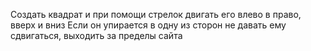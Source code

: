 Создать квадрат и при помощи стрелок двигать его влево в право, вверх и вниз
Если он упирается в одну из сторон не давать ему сдвигаться, выходить за пределы сайта